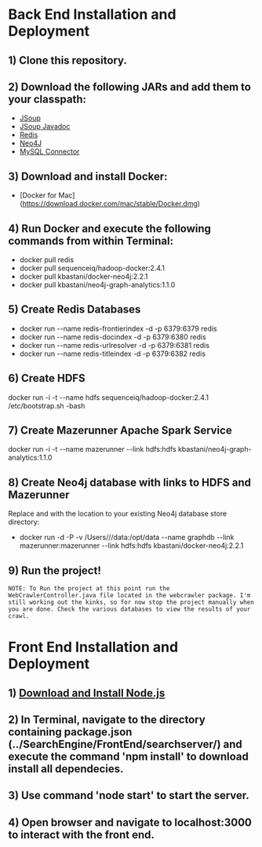 # Back End Installation and Deployment

## 1) Clone this repository.

## 2) Download the following JARs and add them to your classpath:
- [JSoup](http://central.maven.org/maven2/org/jsoup/jsoup/1.10.1/jsoup-1.10.1.jar)
- [JSoup Javadoc](https://jsoup.org/packages/jsoup-1.10.1-javadoc.jar)
- [Redis](http://central.maven.org/maven2/redis/clients/jedis/2.4.2/jedis-2.4.2.jar)
- [Neo4J](http://central.maven.org/maven2/org/neo4j/neo4j/2.2.3/neo4j-2.2.3.jar)
- [MySQL Connector](https://mvnrepository.com/artifact/mysql/mysql-connector-java/5.1.23)

        
## 3) Download and install Docker:
- [Docker for Mac] (https://download.docker.com/mac/stable/Docker.dmg)

## 4) Run Docker and execute the following commands from within Terminal:

- docker pull redis
- docker pull sequenceiq/hadoop-docker:2.4.1
- docker pull kbastani/docker-neo4j:2.2.1
- docker pull kbastani/neo4j-graph-analytics:1.1.0

## 5) Create Redis Databases
- docker run --name redis-frontierindex -d -p 6379:6379 redis
- docker run --name redis-docindex -d -p 6379:6380 redis
- docker run --name redis-urlresolver -d -p 6379:6381 redis
- docker run --name redis-titleindex -d -p 6379:6382 redis

## 6) Create HDFS
docker run -i -t --name hdfs sequenceiq/hadoop-docker:2.4.1 /etc/bootstrap.sh -bash

## 7) Create Mazerunner Apache Spark Service
docker run -i -t --name mazerunner --link hdfs:hdfs kbastani/neo4j-graph-analytics:1.1.0

## 8) Create Neo4j database with links to HDFS and Mazerunner
 Replace <user> and <neo4j-path> with the location to your existing Neo4j database store directory:
- docker run -d -P -v /Users/<user>/<neo4j-path>/data:/opt/data --name graphdb --link mazerunner:mazerunner --link hdfs:hdfs kbastani/docker-neo4j:2.2.1


## 9) Run the project!
```
NOTE: To Run the project at this point run the WebCrawlerController.java file located in the webcrawler package. I'm still working out the kinks, so for now stop the project manually when you are done. Check the various databases to view the results of your crawl.
```  

# Front End Installation and Deployment

## 1) [Download and Install Node.js](https://nodejs.org/dist/v6.11.3/node-v6.11.3.pkg)

## 2) In Terminal, navigate to the directory containing package.json (../SearchEngine/FrontEnd/searchserver/) and execute the command 'npm install' to download install all dependecies.
 
## 3) Use command 'node start' to start the server.
 
## 4) Open browser and navigate to localhost:3000 to interact with the front end.



 
